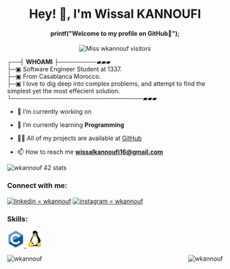 <h1 align="center">Hey! 👋, I'm Wissal KANNOUFI </h1>
<h4 align="center">printf("Welcome to my profile on GitHub👾");</h4>

<p align="center">
	<img alt="Miss wkannouf visitors" src="https://komarev.com/ghpvc/?username=wkannouf&color=8c36db&style=flat&label=visitors" />

┌──┤ **WHOAMI** ├─────────▰▰▰</br>
├─▣ Software Engineer Student at 1337.</br>
├─▣ From Casablanca Morocco.</br>
├─▣ I love to dig deep into complex problems, and attempt to find the simplest yet the most effecient solution.</br>
└───────────────────────────────▰▰▰</br>

- 🔭 I’m currently working on 

- 🌱 I’m currently learning **Programming**

- 👨‍💻 All of my projects are available at [GitHub](https://github.com/wkannouf)

- 📫 How to reach me **wissalkannoufi16@gmail.com**

![wkannouf 42 stats](https://badge.mediaplus.ma/black/wkannouf)
<h3 align="left">Connect with me:</h3>
<p align="left">
<a href="https://www.linkedin.com/in/wkannouf/"><img align="center" src="https://raw.githubusercontent.com/rahuldkjain/github-profile-readme-generator/master/src/images/icons/Social/linked-in-alt.svg" alt="linkedin = wkannouf" height="30" width="40" /></a>
<a href="https://www.instagram.com/wkannouf/" target="blank"><img align="center" src="https://raw.githubusercontent.com/rahuldkjain/github-profile-readme-generator/master/src/images/icons/Social/instagram.svg" alt="instagram = wkannouf" height="30" width="40" /></a>
</p>

<h3 align="left">Skills:</h3>
<p align="left">  
	<a href="https://www.cprogramming.com/" target="_blank" rel="C"> <img src="https://raw.githubusercontent.com/devicons/devicon/master/icons/c/c-original.svg" alt="c" width="40" height="40"/> </a> 
	<a href="https://www.linux.org/" target="_blank" rel="Linux"> <img src="https://raw.githubusercontent.com/devicons/devicon/master/icons/linux/linux-original.svg" alt="linux" width="40" height="40"/> </a> 

<p><img align="left" src="https://github-readme-stats.vercel.app/api/top-langs?username=wkannouf&show_icons=true&locale=en&layout=compact&theme=radical" alt="wkannouf" /></p>

<p align="right">&nbsp;<img src="https://github-stats-alpha.vercel.app/api?username=wkannouf&theme=radical" alt="wkannouf" /></p>
